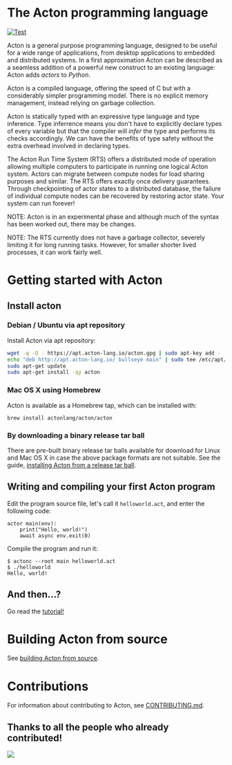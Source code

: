 # The Acton programming language
[![Test](https://github.com/actonlang/acton/actions/workflows/test.yml/badge.svg)](https://github.com/actonlang/acton/actions/workflows/test.yml)

Acton is a general purpose programming language, designed to be useful for a
wide range of applications, from desktop applications to embedded and
distributed systems. In a first approximation Acton can be described as a
seamless addition of a powerful new construct to an existing language: Acton
adds *actors* to *Python*.

Acton is a compiled language, offering the speed of C but with a considerably
simpler programming model. There is no explicit memory management, instead
relying on garbage collection.

Acton is statically typed with an expressive type language and type inference.
Type inferrence means you don't have to explicitly declare types of every
variable but that the compiler will *infer* the type and performs its checks
accordingly. We can have the benefits of type safety without the extra overhead
involved in declaring types.

The Acton Run Time System (RTS) offers a distributed mode of operation allowing
multiple computers to participate in running one logical Acton system. Actors
can migrate between compute nodes for load sharing purposes and similar. The RTS
offers exactly once delivery guarantees. Through checkpointing of actor states
to a distributed database, the failure of individual compute nodes can be
recovered by restoring actor state. Your system can run forever!

NOTE: Acton is in an experimental phase and although much of the syntax has been
worked out, there may be changes.

NOTE: The RTS currently does not have a garbage collector, severely limiting it
for long running tasks. However, for smaller shorter lived processes, it can
work fairly well.


# Getting started with Acton

## Install acton

### Debian / Ubuntu via apt repository

Install Acton via apt repository:

```sh
wget -q -O - https://apt.acton-lang.io/acton.gpg | sudo apt-key add -
echo "deb http://apt.acton-lang.io/ bullseye main" | sudo tee /etc/apt/sources.list.d/acton.list
sudo apt-get update
sudo apt-get install -qy acton
```

### Mac OS X using Homebrew

Acton is available as a Homebrew tap, which can be installed with:
```
brew install actonlang/acton/acton
```

### By downloading a binary release tar ball

There are pre-built binary release tar balls available for download for Linux
and Mac OS X in case the above package formats are not suitable. See the guide,
[installing Acton from a release tar ball](docs/install-acton-from-tar-ball.md).


## Writing and compiling your first Acton program

Edit the program source file, let's call it `helloworld.act`, and enter the
following code:

``` Acton
actor main(env):
    print("Hello, world!")
    await async env.exit(0)
```

Compile the program and run it:

```
$ actonc --root main helloworld.act
$ ./helloworld
Hello, world!
```

## And then...?
Go read the [tutorial!](docs/tutorial)


# Building Acton from source
See [building Acton from source](docs/building-acton-from-source.md).


# Contributions

For information about contributing to Acton, see [CONTRIBUTING.md](CONTRIBUTING.md).

## Thanks to all the people who already contributed!

<a href="https://github.com/actonlang/acton/graphs/contributors">
  <img src="https://contributors-img.web.app/image?repo=actonlang/acton" />
</a>
